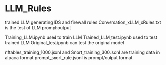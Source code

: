 # LLM_Rules
trained LLM generating IDS and firewall rules
Conversation_xLLM_xRules.txt is the test of LLM prompt:output

Training_LLM.ipynb used to train LLM
Trained_LLM_test.ipynb used to test trained LLM
Original_test.ipynb can test the original model

nftables_training_1000.jsonl and Snort_training_300.jsonl are training data in alpaca format
prompt_snort_rule.jsonl is prompt/output format
